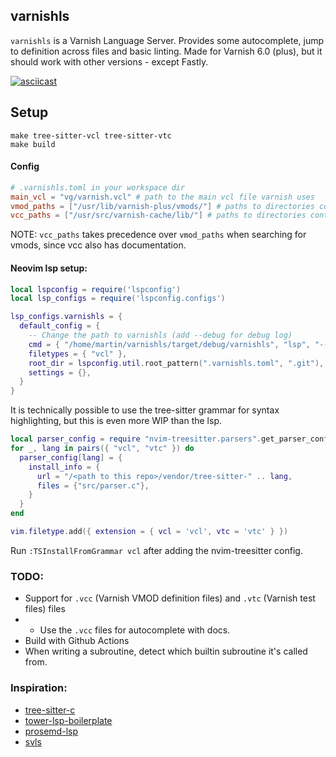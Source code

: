 ## varnishls

`varnishls` is a Varnish Language Server. Provides some autocomplete, jump to definition across files and basic linting. Made for Varnish 6.0 (plus), but it should work with other versions - except Fastly.

[![asciicast](https://asciinema.org/a/575554.svg)](https://asciinema.org/a/575554)

## Setup

```
make tree-sitter-vcl tree-sitter-vtc
make build
```

#### Config

```toml
# .varnishls.toml in your workspace dir
main_vcl = "vg/varnish.vcl" # path to the main vcl file varnish uses
vmod_paths = ["/usr/lib/varnish-plus/vmods/"] # paths to directories containing your vmods (.so binaries)
vcc_paths = ["/usr/src/varnish-cache/lib/"] # paths to directories containing vcc files (vmod definition files)
```

NOTE: `vcc_paths` takes precedence over `vmod_paths` when searching for vmods, since vcc also has documentation.

#### Neovim lsp setup:

```lua
local lspconfig = require('lspconfig')
local lsp_configs = require('lspconfig.configs')

lsp_configs.varnishls = {
  default_config = {
    -- Change the path to varnishls (add --debug for debug log)
    cmd = { "/home/martin/varnishls/target/debug/varnishls", "lsp", "--stdio" },
    filetypes = { "vcl" },
    root_dir = lspconfig.util.root_pattern(".varnishls.toml", ".git"),
    settings = {},
  }
}
```

It is technically possible to use the tree-sitter grammar for syntax highlighting, but this is even more WIP than the lsp.

```lua
local parser_config = require "nvim-treesitter.parsers".get_parser_configs()
for _, lang in pairs({ "vcl", "vtc" }) do
  parser_config[lang] = {
    install_info = {
      url = "/<path to this repo>/vendor/tree-sitter-" .. lang,
      files = {"src/parser.c"},
    }
  }
end

vim.filetype.add({ extension = { vcl = 'vcl', vtc = 'vtc' } })
```

Run `:TSInstallFromGrammar vcl` after adding the nvim-treesitter config.

### TODO:

- Support for `.vcc` (Varnish VMOD definition files) and `.vtc` (Varnish test files) files
- - Use the `.vcc` files for autocomplete with docs.
- Build with Github Actions
- When writing a subroutine, detect which builtin subroutine it's called from.

### Inspiration:

- [tree-sitter-c](https://github.com/tree-sitter/tree-sitter-c/blob/master/grammar.js)
- [tower-lsp-boilerplate](https://github.com/IWANABETHATGUY/tower-lsp-boilerplate)
- [prosemd-lsp](https://github.com/kitten/prosemd-lsp)
- [svls](https://github.com/dalance/svls)
